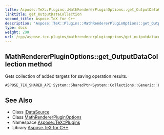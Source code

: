 ```yaml
---
title: Aspose::TeX::Plugins::MathRendererPluginOptions::get_OutputDataCollection method
linktitle: get_OutputDataCollection
second_title: Aspose.TeX for C++
description: 'Aspose::TeX::Plugins::MathRendererPluginOptions::get_OutputDataCollection method. Gets collection of added targets for saving operation results in C++.'
type: docs
weight: 200
url: /cpp/aspose.tex.plugins/mathrendererpluginoptions/get_outputdatacollection/
---
```

## MathRendererPluginOptions::get_OutputDataCollection method


Gets collection of added targets for saving operation results.

```cpp
ASPOSE_TEX_SHARED_API System::SharedPtr<System::Collections::Generic::List<System::SharedPtr<IDataSource>>> Aspose::TeX::Plugins::MathRendererPluginOptions::get_OutputDataCollection() override
```

## See Also

* Class [IDataSource](../../idatasource/)
* Class [MathRendererPluginOptions](../)
* Namespace [Aspose::TeX::Plugins](../../)
* Library [Aspose.TeX for C++](../../../)

